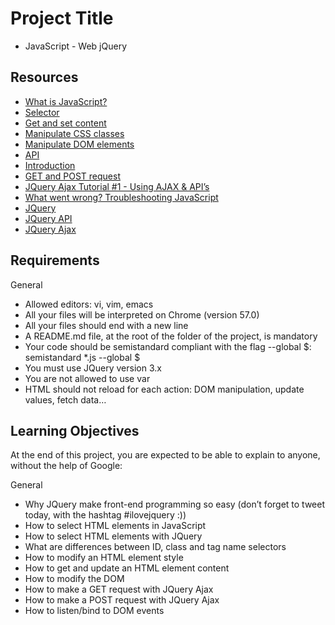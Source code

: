 # Project Title
- JavaScript - Web jQuery

## Resources

 - [What is JavaScript?](https://intranet.alxswe.com/rltoken/NJ5XM_fzjlBKERHTkdF-uA)
  - [Selector](https://intranet.alxswe.com/rltoken/wsnVUxEcAzzlCx6ES1qc7g)
  - [Get and set content](https://intranet.alxswe.com/rltoken/rwtc96sn2_LHToBAd0MIhQ)
  - [Manipulate CSS classes](https://intranet.alxswe.com/rltoken/IcM5kKVzssU0ibdUo-2gKQ)
  - [Manipulate DOM elements](https://intranet.alxswe.com/rltoken/ve8UKsZLVw2t27PtWscZfQ)
  - [API](https://intranet.alxswe.com/rltoken/vKc7XmiHG7HIh3N0Kl_VQw)
  - [Introduction](https://intranet.alxswe.com/rltoken/QiUwuS_9TXE49D5IVL-ocg)
  - [GET and POST request](https://intranet.alxswe.com/rltoken/Mbe7uoy0iMAfTVs2Tn4Pzg)
  - [JQuery Ajax Tutorial #1 - Using AJAX & API’s](https://intranet.alxswe.com/rltoken/gMwyXisSLu-kZicmGA0-LQ)
  - [What went wrong? Troubleshooting JavaScript](https://intranet.alxswe.com/rltoken/4eYyJr72PO-cohImk93M3w)
  - [JQuery](https://intranet.alxswe.com/rltoken/HnjBq6jf84S9S-C15Qi0vw)
  - [JQuery API](https://intranet.alxswe.com/rltoken/jvibhq-8VEdQHNUWKTCI7w)
  - [JQuery Ajax](https://intranet.alxswe.com/rltoken/rBZyrXxuRuISDfPBzO9Y7Q)

## Requirements

General
- Allowed editors: vi, vim, emacs
- All your files will be interpreted on Chrome (version 57.0)
- All your files should end with a new line
- A README.md file, at the root of the folder of the project, is mandatory
- Your code should be semistandard compliant with the flag --global $: semistandard *.js --global $
- You must use JQuery version 3.x
- You are not allowed to use var
- HTML should not reload for each action: DOM manipulation, update values, fetch data…


## Learning Objectives


At the end of this project, you are expected to be able to explain to anyone, without the help of Google:

General
- Why JQuery make front-end programming so easy (don’t forget to tweet today, with the hashtag #ilovejquery :))
- How to select HTML elements in JavaScript
- How to select HTML elements with JQuery
- What are differences between ID, class and tag name selectors
- How to modify an HTML element style
- How to get and update an HTML element content
- How to modify the DOM
- How to make a GET request with JQuery Ajax
- How to make a POST request with JQuery Ajax
- How to listen/bind to DOM events

